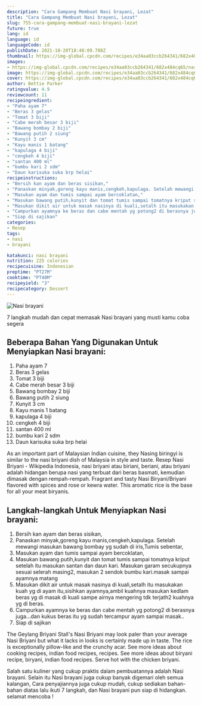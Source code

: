 ```yaml
---
description: "Cara Gampang Membuat Nasi brayani, Lezat"
title: "Cara Gampang Membuat Nasi brayani, Lezat"
slug: 755-cara-gampang-membuat-nasi-brayani-lezat
future: true
lang: id
language: id
languageCode: id
publishDate: 2021-10-20T18:48:09.708Z 
thumbnail: https://img-global.cpcdn.com/recipes/e34aa03ccb264341/682x484cq65/nasi-brayani-foto-resep-utama.png
images:
- https://img-global.cpcdn.com/recipes/e34aa03ccb264341/682x484cq65/nasi-brayani-foto-resep-utama.png
image: https://img-global.cpcdn.com/recipes/e34aa03ccb264341/682x484cq65/nasi-brayani-foto-resep-utama.png
cover: https://img-global.cpcdn.com/recipes/e34aa03ccb264341/682x484cq65/nasi-brayani-foto-resep-utama.png
author: Bettie Parker
ratingvalue: 4.9
reviewcount: 11
recipeingredient:
- "Paha ayam 7"
- "Beras 3 gelas"
- "Tomat 3 biji"
- "Cabe merah besar 3 biji"
- "Bawang bombay 2 biji"
- "Bawang putih 2 siung"
- "Kunyit 3 cm"
- "Kayu manis 1 batang"
- "kapulaga 4 biji"
- "cengkeh 4 biji"
- "santan 400 ml"
- "bumbu kari 2 sdm"
- "Daun karisuka suka brp helai"
recipeinstructions:
- "Bersih kan ayam dan beras sisikan,"
- "Panaskan minyak,goreng kayu manis,cengkeh,kapulaga. Setelah mewangi masukan bawang bombay yg sudah di iris,Tumis sebentar,"
- "Masukan ayam dan tumis sampai ayam bercoklatan,"
- "Masukan bawang putih,kunyit dan tomat tumis sampai tomatnya kriput setelah itu masukan santan dan daun kari. Masukan garam secukupnya sesuai selerah masing2, masukan 2 sendok bumbu kari.masak sampai ayamnya matang"
- "Masukan dikit air untuk masak nasinya di kuali,setalh itu masukakan kuah yg di ayam itu,sisihkan ayamnya,ambil kuahnya masukan kedlam beras yg di masak di kuali sampe airnya mengering tdk terjath2 kuahnya yg di beras."
- "Campurkan ayamnya ke beras dan cabe mentah yg potong2 di berasnya juga...dan kukus beras itu yg sudah tercampur ayam sampai masak.."
- "Siap di sajikan"
categories:
- Resep
tags:
- nasi
- brayani

katakunci: nasi brayani 
nutrition: 225 calories
recipecuisine: Indonesian
preptime: "PT27M"
cooktime: "PT40M"
recipeyield: "3"
recipecategory: Dessert
---
```



![Nasi brayani](https://img-global.cpcdn.com/recipes/e34aa03ccb264341/682x484cq65/nasi-brayani-foto-resep-utama.png)

7 langkah mudah dan cepat memasak  Nasi brayani yang musti kamu coba segera

<!--inarticleads1-->

## Beberapa Bahan Yang Digunakan Untuk Menyiapkan Nasi brayani:

1. Paha ayam 7
1. Beras 3 gelas
1. Tomat 3 biji
1. Cabe merah besar 3 biji
1. Bawang bombay 2 biji
1. Bawang putih 2 siung
1. Kunyit 3 cm
1. Kayu manis 1 batang
1. kapulaga 4 biji
1. cengkeh 4 biji
1. santan 400 ml
1. bumbu kari 2 sdm
1. Daun karisuka suka brp helai

As an important part of Malaysian Indian cuisine, they Nasing biringyi is similar to the nasi briyani dish of Malaysia in style and taste. Resep Nasi Briyani - Wikipedia Indonesia, nasi briyani atau biriani, beriani, atau briyani adalah hidangan berupa nasi yang terbuat dari beras basmati, kemudian dimasak dengan rempah-rempah. Fragrant and tasty Nasi Biryani/Briyani flavored with spices and rose or kewra water. This aromatic rice is the base for all your meat biryanis. 

<!--inarticleads2-->

## Langkah-langkah Untuk Menyiapkan Nasi brayani:

1. Bersih kan ayam dan beras sisikan,
1. Panaskan minyak,goreng kayu manis,cengkeh,kapulaga. Setelah mewangi masukan bawang bombay yg sudah di iris,Tumis sebentar,
1. Masukan ayam dan tumis sampai ayam bercoklatan,
1. Masukan bawang putih,kunyit dan tomat tumis sampai tomatnya kriput setelah itu masukan santan dan daun kari. Masukan garam secukupnya sesuai selerah masing2, masukan 2 sendok bumbu kari.masak sampai ayamnya matang
1. Masukan dikit air untuk masak nasinya di kuali,setalh itu masukakan kuah yg di ayam itu,sisihkan ayamnya,ambil kuahnya masukan kedlam beras yg di masak di kuali sampe airnya mengering tdk terjath2 kuahnya yg di beras.
1. Campurkan ayamnya ke beras dan cabe mentah yg potong2 di berasnya juga...dan kukus beras itu yg sudah tercampur ayam sampai masak..
1. Siap di sajikan


The Geylang Briyani Stall&#39;s Nasi Briyani may look paler than your average Nasi Briyani but what it lacks in looks is certainly made up in taste. The rice is exceptionally pillow-like and the crunchy acar. See more ideas about cooking recipes, indian food recipes, recipes. See more ideas about biryani recipe, biryani, indian food recipes. Serve hot with the chicken briyani. 

Salah satu kuliner yang cukup praktis dalam pembuatannya adalah  Nasi brayani. Selain itu  Nasi brayani  juga cukup banyak digemari oleh semua kalangan, Cara penyajiannya juga cukup mudah, cukup sediakan bahan-bahan diatas lalu ikuti 7 langkah, dan  Nasi brayani  pun siap di hidangkan. selamat mencoba !
